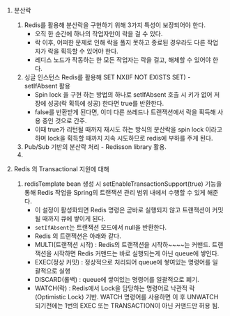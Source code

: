 1. 분산락
   1. Redis를 활용해 분산락을 구현하기 위해 3가지 특성이 보장되어야 한다.
      - 오직 한 순간에 하나의 작업자만이 락을 걸 수 있다.
      - 락 이후, 어떠한 문제로 인해 락을 풀지 못하고 종료된 경우라도 다른 작업자가 락을 획득할 수 있어야 한다.
      - 레디스 노드가 작동하는 한 모든 작업자는 락을 걸고, 해체할 수 있어야 한다.
   2. 싱글 인스턴스 Redis를 활용해 SET NX(IF NOT EXISTS SET) - setIfAbsent 활용
      - Spin lock 을 구현 하는 방법의 하나로 setIfAbsent 호출 시 키가 없어 저장에 성공(락 획득에 성공) 한다면 true를 반환한다.
      - false를 반환받게 된다면, 이미 다른 쓰레드나 트랜잭션에서 락을 획득해 사용 중인 것으로 간주.
      - 이때 true가 리턴될 때까지 재시도 하는 방식의 분산락을 spin lock 이라고 하며 lock을 획득할 때까지 지속 시도하므로 redis에 부하를 주게 된다.
   3. Pub/Sub 기반의 분산락 처리 - Redisson library 활용.
   4. 

2. Redis 의 Transactional 지원에 대해
   1. redisTemplate bean 생성 시 setEnableTransactionSupport(true) 기능을 통해 Redis 작업을 Spring의 트랜잭션 관리 범위 내에서 수행할 수 있게 해준다.
      - 이 설정이 활성화되면 Redis 명령은 곧바로 실행되지 않고 트랜잭션이 커밋될 때까지 큐에 쌓이게 된다.
      - `setIfAbsent`는 트랜잭션 모드에서 null을 반환한다.
      - Redis 의 트랜잭션은 아래와 같다.
      - MULTI(트랜잭션 시작) : Redis의 트랜잭션을 시작하~~~~는 커맨드. 트랜잭션을 시작하면 Redis 커맨드는 바로 실행되는게 아닌 queue에 쌓인다.
      - EXEC(정상 커밋) : 정상적으로 처리되어 queue에 쌓여있는 명령어를 일괄적으로 실행
      - DISCARD(롤백) : queue에 쌓여있는 명령어를 일괄적으로 폐기.
      - WATCH(락) : Redis에서 Lock을 담당하는 명령어로 낙관적 락(Optimistic Lock) 기반.
        WATCH 명령어를 사용하면 이 후 UNWATCH 되기전에는 1번의 EXEC 또는 TRANSACTION이 아닌 커맨드만 허용 됨.